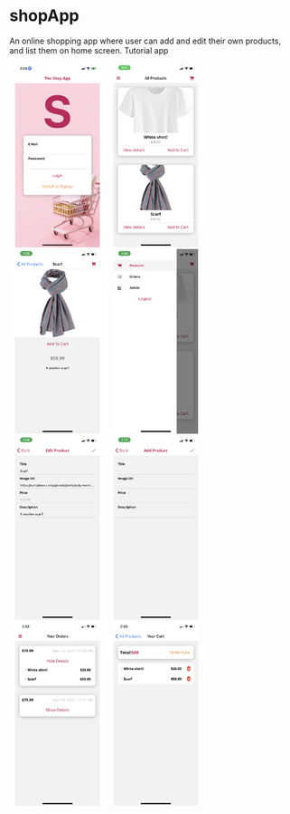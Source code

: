 # shopApp
<p>
An online shopping app where user can add and edit their own products, and list them on home screen. Tutorial app
</p>

<p float = "left" padding = 30px>
<Img src = "AppScreenshots/IMG_3137.PNG" width = "150" hspace = "10">
<Img src = "AppScreenshots/IMG_3059.PNG" width = "150" hspace = "10">
<Img src = "AppScreenshots/IMG_3060.PNG" width = "150" hspace = "10">
<Img src = "AppScreenshots/IMG_3061.PNG" width = "150" hspace = "10">
<Img src = "AppScreenshots/IMG_3063.PNG" width = "150" hspace = "10">
<Img src = "AppScreenshots/IMG_3064.PNG" width = "150" hspace = "10">
<Img src = "AppScreenshots/IMG_3065.PNG" width = "150" hspace = "10">
<Img src = "AppScreenshots/IMG_3066.PNG" width = "150" hspace = "10">



</p>
